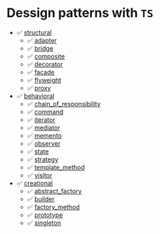 # Dessign patterns with ```TS```

* ✅ [structural](https://github.com/iamsergo/dp_ts/tree/main/structural)
  * ✅ [adapter](https://github.com/iamsergo/dp_ts/tree/main/structural/adapter)
  * ✅ [bridge](https://github.com/iamsergo/dp_ts/tree/main/structural/bridge)
  * ✅ [composite](https://github.com/iamsergo/dp_ts/tree/main/structural/composite)
  * ✅ [decorator](https://github.com/iamsergo/dp_ts/tree/main/structural/decorator)
  * ✅ [facade](https://github.com/iamsergo/dp_ts/tree/main/structural/facade)
  * ✅ [flyweight](https://github.com/iamsergo/dp_ts/tree/main/structural/flyweight)
  * ✅ [proxy](https://github.com/iamsergo/dp_ts/tree/main/structural/proxy)
* ✅ [behavioral](https://github.com/iamsergo/dp_ts/tree/main/behavioral)
  * ✅ [chain_of_responsibility](https://github.com/iamsergo/dp_ts/tree/main/behavioral/chain_of_responsibility)
  * ✅ [command](https://github.com/iamsergo/dp_ts/tree/main/behavioral/command)
  * ✅ [iterator](https://github.com/iamsergo/dp_ts/tree/main/behavioral/iterator)
  * ✅ [mediator](https://github.com/iamsergo/dp_ts/tree/main/behavioral/mediator)
  * ✅ [memento](https://github.com/iamsergo/dp_ts/tree/main/behavioral/memento)
  * ✅ [observer](https://github.com/iamsergo/dp_ts/tree/main/behavioral/observer)
  * ✅ [state](https://github.com/iamsergo/dp_ts/tree/main/behavioral/state)
  * ✅ [strategy](https://github.com/iamsergo/dp_ts/tree/main/behavioral/strategy)
  * ✅ [template_method](https://github.com/iamsergo/dp_ts/tree/main/behavioral/template_method)
  * ✅ [visitor](https://github.com/iamsergo/dp_ts/tree/main/behavioral/visitor)
* ✅ [creational](https://github.com/iamsergo/dp_ts/tree/main/creational)
  * ✅ [abstract_factory](https://github.com/iamsergo/dp_ts/tree/main/creational/abstract_factory)
  * ✅ [builder](https://github.com/iamsergo/dp_ts/tree/main/creational/builder)
  * ✅ [factory_method](https://github.com/iamsergo/dp_ts/tree/main/creational/factory_method)
  * ✅ [prototype](https://github.com/iamsergo/dp_ts/tree/main/creational/prototype)
  * ✅ [singleton](https://github.com/iamsergo/dp_ts/tree/main/creational/singleton)
